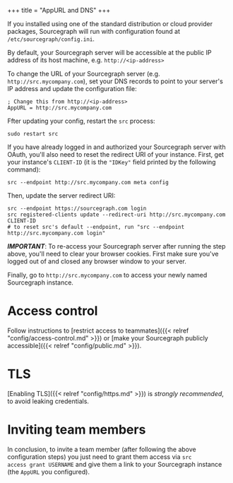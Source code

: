 +++
title = "AppURL and DNS"
+++

If you installed using one of the standard distribution or cloud provider packages,
Sourcegraph will run with configuration found at `/etc/sourcegraph/config.ini`.

By default, your Sourcegraph server will be accessible at the public IP address of its
host machine, e.g. `http://<ip-address>`

To change the URL of your Sourcegraph server (e.g. `http://src.mycompany.com`),
set your DNS records to point to your server's IP address and update the configuration file:

```
; Change this from http://<ip-address>
AppURL = http://src.mycompany.com
```

Ffter updating your config, restart the `src` process:

```
sudo restart src
```

If you have already logged in and authorized your Sourcegraph server with OAuth,
you'll also need to reset the redirect URI of your instance. First, get your instance's
`CLIENT-ID` (it is the `"IDKey"` field printed by the following command):

`src --endpoint http://src.mycompany.com meta config`

Then, update the server redirect URI:

```
src --endpoint https://sourcegraph.com login
src registered-clients update --redirect-uri http://src.mycompany.com CLIENT-ID
# to reset src's default --endpoint, run "src --endpoint http://src.mycompany.com login"
```

***IMPORTANT***: To re-access your Sourcegraph server after running the step above, you'll
 need to clear your browser cookies. First make sure you've logged out of and closed any browser
 window to your server.

 Finally, go to `http://src.mycompany.com` to access your newly named Sourcegraph instance.

# Access control

Follow instructions to [restrict access to teammates]({{< relref "config/access-control.md" >}})
or [make your Sourcegraph publicly accessible]({{< relref "config/public.md" >}}).

# TLS

[Enabling TLS]({{< relref "config/https.md" >}}) is *strongly recommended*,
to avoid leaking credentials.

# Inviting team members

In conclusion, to invite a team member (after following the above configuration steps) you just need to grant them access via <code>src access grant USERNAME</code> and give them a link to your Sourcegraph instance (the <code>AppURL</code> you configured).
